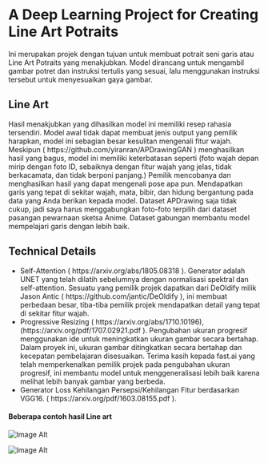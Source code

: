 # A Deep Learning Project for Creating Line Art Potraits

<p>Ini merupakan projek dengan tujuan untuk membuat potrait seni garis atau Line Art Potraits yang menakjubkan. Model dirancang untuk mengambil gambar potret dan instruksi tertulis yang sesuai, lalu menggunakan instruksi tersebut untuk menyesuaikan gaya gambar. </p>

<h2>Line Art</h2>
<p>Hasil menakjubkan yang dihasilkan model ini memiliki resep rahasia tersendiri. Model awal tidak dapat membuat jenis output yang pemilik harapkan, model ini sebagian besar kesulitan mengenali fitur wajah. Meskipun ( https://github.com/yiranran/APDrawingGAN ) menghasilkan hasil yang bagus, model ini memiliki keterbatasan seperti (foto wajah depan mirip dengan foto ID, sebaiknya dengan fitur wajah yang jelas, tidak berkacamata, dan tidak berponi panjang.) Pemilik mencobanya dan menghasilkan hasil yang dapat mengenali pose apa pun. Mendapatkan garis yang tepat di sekitar wajah, mata, bibir, dan hidung bergantung pada data yang Anda berikan kepada model. Dataset APDrawing saja tidak cukup, jadi saya harus menggabungkan foto-foto terpilih dari dataset pasangan pewarnaan sketsa Anime. Dataset gabungan membantu model mempelajari garis dengan lebih baik.</p>

<h2>Technical Details</h2>
<ul>
  <li>Self-Attention ( https://arxiv.org/abs/1805.08318 ). Generator adalah UNET yang telah dilatih sebelumnya dengan normalisasi spektral dan self-attention. Sesuatu yang pemilik projek dapatkan dari DeOldify milik Jason Antic ( https://github.com/jantic/DeOldify ), ini membuat perbedaan besar, tiba-tiba pemilik projek mendapatkan detail yang tepat di sekitar fitur wajah.</li>
  <li>Progressive Resizing ( https://arxiv.org/abs/1710.10196),(https://arxiv.org/pdf/1707.02921.pdf ). Pengubahan ukuran progresif menggunakan ide untuk meningkatkan ukuran gambar secara bertahap. Dalam proyek ini, ukuran gambar ditingkatkan secara bertahap dan kecepatan pembelajaran disesuaikan. Terima kasih kepada fast.ai yang telah memperkenalkan pemilik projek pada pengubahan ukuran progresif, ini membantu model untuk menggeneralisasi lebih baik karena melihat lebih banyak gambar yang berbeda.</li>
  <li>Generator Loss Kehilangan Persepsi/Kehilangan Fitur berdasarkan VGG16. ( https://arxiv.org/pdf/1603.08155.pdf ).</li>
</ul>

<h4>Beberapa contoh hasil Line art</h4>

![Image Alt](https://github.com/Zulfiari2024/Zulfiari2024/blob/d61332caaba32fa020d74d6e55923add6b426a9e/foto%20model.jpeg)

![Image Alt]([Image_url](https://github.com/Zulfiari2024/Zulfiari2024/blob/d61332caaba32fa020d74d6e55923add6b426a9e/Foto%20movie.jpeg))




